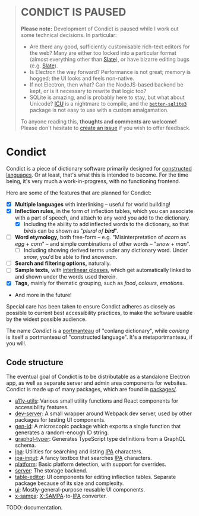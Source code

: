 > # CONDICT IS PAUSED
>
> **Please note:** Development of Condict is paused while I work out some technical decisions. In particular:
>
> - Are there any good, sufficiently customisable rich-text editors for the web? Many are either too locked into a particular format (almost everything other than [Slate][]), or have bizarre editing bugs (e.g. [Slate][]).
> - Is Electron the way forward? Performance is not great; memory is hogged; the UI looks and feels non-native.
> - If not Electron, then what? Can the NodeJS-based backend be kept, or is it necessary to rewrite that logic too?
> - SQLite is amazing, and is probably here to stay, but what about Unicode? [ICU][] is a nightmare to compile, and the [`better-sqlite3`][better-sqlite3] package is not easy to use with a custom amalgamation.
>
> To anyone reading this, **thoughts and comments are welcome!** Please don't hesitate to [create an issue](https://github.com/arimah/condict/issues/new) if you wish to offer feedback.

[slate]: https://www.slatejs.org/
[icu]: http://site.icu-project.org/home
[better-sqlite3]: https://github.com/JoshuaWise/better-sqlite3

# Condict

Condict is a piece of dictionary software primarily designed for [constructed languages][conlang]. Or at least, that's what this is intended to become. For the time being, it's very much a work-in-progress, with no functioning frontend.

Here are some of the features that are planned for Condict:

* [x] **Multiple languages** with interlinking – useful for world building!
* [x] **Inflection rules,** in the form of inflection tables, which you can associate with a part of speech, and attach to any word you add to the dictionary.
  - [x] Including the ability to add inflected words to the dictionary, so that _birds_ can be shown as "_plural of **bird**_".
* [ ] **Word etymology,** both free-form – e.g. "Misinterpretation of _acorn_ as _egg_ + _corn_" – and simple combinations of other words – "_snow_ + _man_".
  - [ ] Including showing derived terms under any dictionary word. Under _snow_, you'd be able to find _snowman_.
* [ ] **Search and filtering options,** naturally.
* [ ] **Sample texts,** with [interlinear glosses][interlinear], which get automatically linked to and shown under the words used therein.
* [x] **Tags,** mainly for thematic grouping, such as _food_, _colours_, _emotions_.
* And more in the future!

Special care has been taken to ensure Condict adheres as closely as possible to current best accessibility practices, to make the software usable by the widest possible audience.

The name _Condict_ is a [portmanteau][] of "conlang dictionary", while _conlang_ is itself a portmanteau of "constructed language". It's a metaportmanteau, if you will.

[conlang]: https://en.wikipedia.org/wiki/Constructed_language
[interlinear]: https://en.wikipedia.org/wiki/Interlinear_gloss
[portmanteau]: https://en.wikipedia.org/wiki/Portmanteau

## Code structure

The eventual goal of Condict is to be distributable as a standalone Electron app, as well as separate server and admin area components for websites. Condict is made up of many packages, which are found in [packages/](./packages).

* [a11y-utils](./packages/a11y-utils): Various small utility functions and React components for accessibility features.
* [dev-server](./packages/dev-server): A small wrapper around Webpack dev server, used by other packages for testing UI components.
* [gen-id](./packages/gen-id): A microscopic package which exports a single function that generates a random-enough ID string.
* [graphql-typer](./packages/graphql-typer): Generates TypeScript type definitions from a GraphQL schema.
* [ipa](./packages/ipa): Utilities for searching and listing [IPA][] characters.
* [ipa-input](./packages/ipa-input): A fancy textbox that searches [IPA][] characters.
* [platform](./packages/platform): Basic platform detection, with support for overrides.
* [server](./packages/server): The storage backend.
* [table-editor](./packages/table-editor): UI components for editing inflection tables. Separate package because of its size and complexity.
* [ui](./packages/ui): Mostly-general-purpose reusable UI components.
* [x-sampa](./packages/x-sampa): [X-SAMPA][xsampa]-to-[IPA][] converter.

TODO: documentation.

[ipa]: https://en.wikipedia.org/wiki/International_Phonetic_Alphabet
[xsampa]: https://en.wikipedia.org/wiki/X-SAMPA
